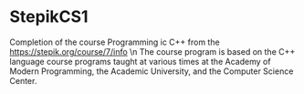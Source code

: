 # StepikCS1
Completion of the course Programming ic C++ from the https://stepik.org/course/7/info
\n
The course program is based on the C++ language course programs taught at various times at the Academy of Modern Programming, the Academic University, and the Computer Science Center.
